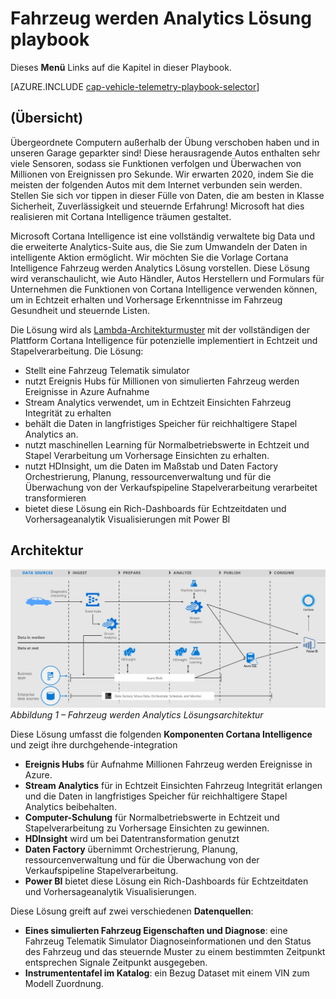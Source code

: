 <properties 
    pageTitle="Fahrzeug werden Analytics Lösung Playbook | Microsoft Azure" 
    description="Verwenden Sie die Funktionen von Cortana Intelligence um zu gewinnen in Echtzeit und Vorhersage Einblicke auf Fahrzeug Gesundheit und steuernde Listen." 
    services="machine-learning" 
    documentationCenter="" 
    authors="bradsev" 
    manager="jhubbard" 
    editor="cgronlun" />

<tags 
    ms.service="machine-learning" 
    ms.workload="data-services" 
    ms.tgt_pltfrm="na" 
    ms.devlang="na" 
    ms.topic="article" 
    ms.date="09/12/2016" 
    ms.author="bradsev" />


# <a name="vehicle-telemetry-analytics-solution-playbook"></a>Fahrzeug werden Analytics Lösung playbook

Dieses **Menü** Links auf die Kapitel in dieser Playbook. 

[AZURE.INCLUDE [cap-vehicle-telemetry-playbook-selector](../../includes/cap-vehicle-telemetry-playbook-selector.md)]

## <a name="overview"></a>(Übersicht)
Übergeordnete Computern außerhalb der Übung verschoben haben und in unseren Garage geparkter sind! Diese herausragende Autos enthalten sehr viele Sensoren, sodass sie Funktionen verfolgen und Überwachen von Millionen von Ereignissen pro Sekunde. Wir erwarten 2020, indem Sie die meisten der folgenden Autos mit dem Internet verbunden sein werden. Stellen Sie sich vor tippen in dieser Fülle von Daten, die am besten in Klasse Sicherheit, Zuverlässigkeit und steuernde Erfahrung! Microsoft hat dies realisieren mit Cortana Intelligence träumen gestaltet.

Microsoft Cortana Intelligence ist eine vollständig verwaltete big Data und die erweiterte Analytics-Suite aus, die Sie zum Umwandeln der Daten in intelligente Aktion ermöglicht. Wir möchten Sie die Vorlage Cortana Intelligence Fahrzeug werden Analytics Lösung vorstellen. Diese Lösung wird veranschaulicht, wie Auto Händler, Autos Herstellern und Formulars für Unternehmen die Funktionen von Cortana Intelligence verwenden können, um in Echtzeit erhalten und Vorhersage Erkenntnisse im Fahrzeug Gesundheit und steuernde Listen. 

Die Lösung wird als [Lambda-Architekturmuster](https://en.wikipedia.org/wiki/Lambda_architecture) mit der vollständigen der Plattform Cortana Intelligence für potenzielle implementiert in Echtzeit und Stapelverarbeitung. Die Lösung: 

- Stellt eine Fahrzeug Telematik simulator
- nutzt Ereignis Hubs für Millionen von simulierten Fahrzeug werden Ereignisse in Azure Aufnahme 
- Stream Analytics verwendet, um in Echtzeit Einsichten Fahrzeug Integrität zu erhalten
-  behält die Daten in langfristiges Speicher für reichhaltigere Stapel Analytics an. 
- nutzt maschinellen Learning für Normalbetriebswerte in Echtzeit und Stapel Verarbeitung um Vorhersage Einsichten zu erhalten.
- nutzt HDInsight, um die Daten im Maßstab und Daten Factory Orchestrierung, Planung, ressourcenverwaltung und für die Überwachung von der Verkaufspipeline Stapelverarbeitung verarbeitet transformieren 
- bietet diese Lösung ein Rich-Dashboards für Echtzeitdaten und Vorhersageanalytik Visualisierungen mit Power BI

## <a name="architecture"></a>Architektur

![](./media/cortana-analytics-playbook-vehicle-telemetry/fig1-vehicle-telemetry-annalytics-solution-architecture.png)
*Abbildung 1 – Fahrzeug werden Analytics Lösungsarchitektur*

Diese Lösung umfasst die folgenden **Komponenten Cortana Intelligence** und zeigt ihre durchgehende-integration


- **Ereignis Hubs** für Aufnahme Millionen Fahrzeug werden Ereignisse in Azure.
- **Stream Analytics** für in Echtzeit Einsichten Fahrzeug Integrität erlangen und die Daten in langfristiges Speicher für reichhaltigere Stapel Analytics beibehalten.
- **Computer-Schulung** für Normalbetriebswerte in Echtzeit und Stapelverarbeitung zu Vorhersage Einsichten zu gewinnen.
- **HDInsight** wird um bei Datentransformation genutzt
- **Daten Factory** übernimmt Orchestrierung, Planung, ressourcenverwaltung und für die Überwachung von der Verkaufspipeline Stapelverarbeitung.
- **Power BI** bietet diese Lösung ein Rich-Dashboards für Echtzeitdaten und Vorhersageanalytik Visualisierungen.

Diese Lösung greift auf zwei verschiedenen **Datenquellen**: 

- **Eines simulierten Fahrzeug Eigenschaften und Diagnose**: eine Fahrzeug Telematik Simulator Diagnoseinformationen und den Status des Fahrzeug und das steuernde Muster zu einem bestimmten Zeitpunkt entsprechen Signale Zeitpunkt ausgegeben. 
- **Instrumententafel im Katalog**: ein Bezug Dataset mit einem VIN zum Modell Zuordnung.
